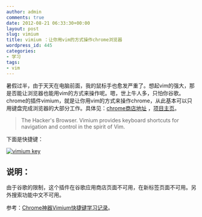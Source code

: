 ```yaml
---
author: admin
comments: true
date: 2012-08-21 06:33:30+00:00
layout: post
slug: vimium
title: vimium ：让你用vim的方式操作chrome浏览器
wordpress_id: 445
categories:
- 学习
tags:
- vim
---
```


暑假过半，由于天天在电脑前面，我的鼠标手也愈发严重了。想起vim的强大，那是否能让浏览器也能用vim的方式来操作呢。嗯，世上牛人多，只怕你谷歌。chrome的插件vimium，就是让你用vim的方式来操作chrome，从此基本可以只用键盘完成浏览器的大部分工作。具体见：[chrome商店地址](https://chrome.google.com/webstore/detail/dbepggeogbaibhgnhhndojpepiihcmeb?hl=zh-CN) ，[项目主页](https://github.com/philc/vimium/blob/master/README.markdown)。


> The Hacker's Browser. Vimium provides keyboard shortcuts for navigation and control in the spirit of Vim.




下面是快捷键：

[![vimium key](http://ww3.sinaimg.cn/large/50b560a5gw1e6df2zcb8lj20ii0h6din.jpg)](http://ww3.sinaimg.cn/large/50b560a5gw1e6df2zcb8lj20ii0h6din.jpg)





## 说明：


由于谷歌的限制，这个插件在谷歌应用商店页面不可用，在新标签页面不可用。另外搜索功能中文不可用。

参考：[Chrome神器Vimium快捷键学习记录](http://www.cppblog.com/deercoder/archive/2011/10/22/158886.html)。








